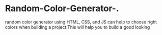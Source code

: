 # Random-Color-Generator-.
random color generator using HTML, CSS, and JS can help to choose right colors when building a project.This will help you to build a good looking 
